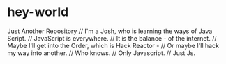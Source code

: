 # hey-world
Just Another Repository
// I'm a Josh, who is learning the ways of Java Script. 
// JavaScript is everywhere.
// It is the balance - of the internet.
// Maybe I'll get into the Order, which is Hack Reactor -
// Or maybe I'll hack my way into another.
// Who knows.
// Only Javascript.
// Just Js.
